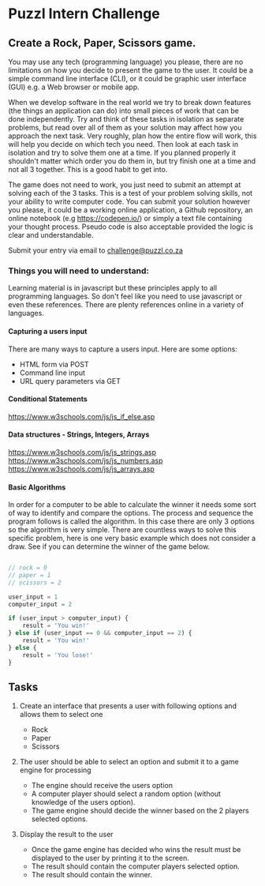 # Puzzl Intern Challenge

## Create a Rock, Paper, Scissors game.

You may use any tech (programming language) you please, there are no limitations on how you decide to present the game to the user. It could be a simple command line interface (CLI), or it could be graphic user interface (GUI) e.g. a Web browser or mobile app.

When we develop software in the real world we try to break down features (the things an application can do) into small pieces of work that can be done independently. Try and think of these tasks in isolation as separate problems, but read over all of them as your solution may affect how you approach the next task. Very roughly, plan how the entire flow will work, this will help you decide on which tech you need. Then look at each task in isolation and try to solve them one at a time. If you planned properly it shouldn't matter which order you do them in, but try finish one at a time and not all 3 together. This is a good habit to get into.

The game does not need to work, you just need to submit an attempt at solving each of the 3 tasks. This is a test of your problem solving skills, not your ability to write computer code. You can submit your solution however you please, it could be a working online application, a Github repository, an online notebook (e.g https://codepen.io/) or simply a text file containing your thought process. Pseudo code is also acceptable provided the logic is clear and understandable.

Submit your entry via email to [challenge@puzzl.co.za](mailto:challenge@puzzl.co.za?subject=Challenge%20Submission)

### Things you will need to understand:

Learning material is in javascript but these principles apply to all programming languages. So don't feel like you need to use javascript or even these references. There are plenty references online in a variety of languages.

#### Capturing a users input
There are many ways to capture a users input. Here are some options:
- HTML form via POST
- Command line input
- URL query parameters via GET

#### Conditional Statements
https://www.w3schools.com/js/js_if_else.asp

#### Data structures - Strings, Integers, Arrays
https://www.w3schools.com/js/js_strings.asp
https://www.w3schools.com/js/js_numbers.asp
https://www.w3schools.com/js/js_arrays.asp

#### Basic Algorithms
In order for a computer to be able to calculate the winner it needs some sort of way to identify and compare the options. The process and sequence the program follows is called the algorithm. In this case there are only 3 options so the algorithm is very simple. There are countless ways to solve this specific problem, here is one very basic example which does not consider a draw. See if you can determine the winner of the game below.

```js

// rock = 0
// paper = 1
// scissors = 2

user_input = 1
computer_input = 2

if (user_input > computer_input) {
	result = 'You win!'
} else if (user_input == 0 && computer_input == 2) {
	result = 'You win!'
} else {
	result = 'You lose!'
}

```

## Tasks

1. Create an interface that presents a user with following options and allows them to select one
	- Rock
	- Paper
	- Scissors


2. The user should be able to select an option and submit it to a game engine for processing
	- The engine should receive the users option
	- A computer player should select a random option (without knowledge of the users option).
	- The game engine should decide the winner based on the 2 players selected options.


3. Display the result to the user
	- Once the game engine has decided who wins the result must be displayed to the user by printing it to the screen.
	- The result should contain the computer players selected option.
	- The result should contain the winner.
